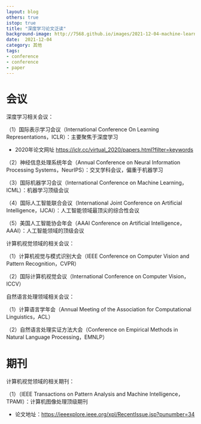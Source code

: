 ```yaml
---
layout: blog
others: true
istop: true
title: "深度学习论文泛读"
background-image: http://7568.github.io/images/2021-12-04-machine-learning-papers/img.png
date:  2021-12-04
category: 其他
tags:
- conference
- conference
- paper
---
```


# 会议

深度学习相关会议：

（1）国际表示学习会议（International Conference On Learning Representations，ICLR）：主要聚焦于深度学习
- 2020年论文网址 https://iclr.cc/virtual_2020/papers.html?filter=keywords

（2）神经信息处理系统年会（Annual Conference on Neural Information Processing Systems，NeurIPS）：交叉学科会议，偏重于机器学习

（3）国际机器学习会议（International Conference on Machine Learning，ICML）：机器学习顶级会议

（4）国际人工智能联合会议（International Joint Conference on Artificial Intelligence，IJCAI）：人工智能领域最顶尖的综合性会议

（5）美国人工智能协会年会（AAAI Conference on Artificial Intelligence，AAAI）：人工智能领域的顶级会议

计算机视觉领域的相关会议：

（1）计算机视觉与模式识别大会（IEEE Conference on Computer Vision and Pattern Recognition，CVPR）

（2）国际计算机视觉会议（International Conference on Computer Vision，ICCV）

自然语言处理领域相关会议：

（1）计算语言学年会（Annual Meeting of the Association for Computational Linguistics，ACL）

（2）自然语言处理实证方法大会（Conference on Empirical Methods in Natural Language Processing，EMNLP）

# 期刊

计算机视觉领域的相关期刊：

（1）（IEEE Transactions on Pattern Analysis and Machine Intelligence，TPAMI）：计算机图像处理顶级期刊
- 论文地址：https://ieeexplore.ieee.org/xpl/RecentIssue.jsp?punumber=34
